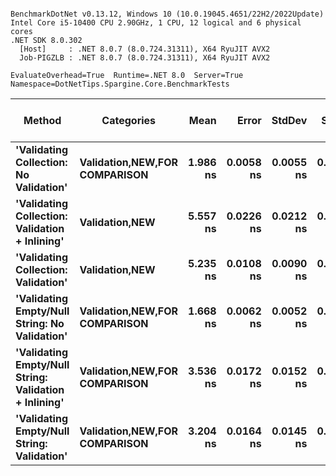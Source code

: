 ```

BenchmarkDotNet v0.13.12, Windows 10 (10.0.19045.4651/22H2/2022Update)
Intel Core i5-10400 CPU 2.90GHz, 1 CPU, 12 logical and 6 physical cores
.NET SDK 8.0.302
  [Host]     : .NET 8.0.7 (8.0.724.31311), X64 RyuJIT AVX2
  Job-PIGZLB : .NET 8.0.7 (8.0.724.31311), X64 RyuJIT AVX2

EvaluateOverhead=True  Runtime=.NET 8.0  Server=True  
Namespace=DotNetTips.Spargine.Core.BenchmarkTests  

```
| Method                                                | Categories                            | Mean     | Error     | StdDev    | StdErr    | Min      | Q1       | Median   | Q3       | Max      | Op/s          | CI99.9% Margin | Iterations | Kurtosis | MValue | Skewness | Rank | LogicalGroup | Baseline | Exceptions | Code Size | Completed Work Items | Lock Contentions | Allocated |
|------------------------------------------------------ |-------------------------------------- |---------:|----------:|----------:|----------:|---------:|---------:|---------:|---------:|---------:|--------------:|---------------:|-----------:|---------:|-------:|---------:|-----:|------------- |--------- |-----------:|----------:|---------------------:|-----------------:|----------:|
| **&#39;Validating Collection: No Validation&#39;**                | **Validation,**NEW**,**FOR COMPARISON**** | **1.986 ns** | **0.0058 ns** | **0.0055 ns** | **0.0014 ns** | **1.977 ns** | **1.982 ns** | **1.984 ns** | **1.989 ns** | **1.996 ns** | **503,638,342.7** |      **0.0058 ns** |      **15.00** |    **2.022** |  **2.000** |   **0.3662** |    **2** | *****            | **No**       |          **-** |      **47 B** |                    **-** |                **-** |         **-** |
| **&#39;Validating Collection: Validation + Inlining&#39;**        | **Validation,**NEW****                    | **5.557 ns** | **0.0226 ns** | **0.0212 ns** | **0.0055 ns** | **5.526 ns** | **5.539 ns** | **5.559 ns** | **5.567 ns** | **5.597 ns** | **179,946,751.4** |      **0.0226 ns** |      **15.00** |    **1.943** |  **2.000** |   **0.2754** |    **6** | *****            | **No**       |          **-** |     **283 B** |                    **-** |                **-** |         **-** |
| **&#39;Validating Collection: Validation&#39;**                   | **Validation,**NEW****                    | **5.235 ns** | **0.0108 ns** | **0.0090 ns** | **0.0025 ns** | **5.218 ns** | **5.230 ns** | **5.237 ns** | **5.243 ns** | **5.249 ns** | **191,004,345.4** |      **0.0108 ns** |      **13.00** |    **1.981** |  **2.000** |  **-0.4606** |    **5** | *****            | **No**       |          **-** |     **283 B** |                    **-** |                **-** |         **-** |
| **&#39;Validating Empty/Null String: No Validation&#39;**         | **Validation,**NEW**,**FOR COMPARISON**** | **1.668 ns** | **0.0062 ns** | **0.0052 ns** | **0.0014 ns** | **1.661 ns** | **1.665 ns** | **1.667 ns** | **1.671 ns** | **1.680 ns** | **599,511,003.7** |      **0.0062 ns** |      **13.00** |    **2.862** |  **2.000** |   **0.7946** |    **1** | *****            | **No**       |          **-** |      **50 B** |                    **-** |                **-** |         **-** |
| **&#39;Validating Empty/Null String: Validation + Inlining&#39;** | **Validation,**NEW**,**FOR COMPARISON**** | **3.536 ns** | **0.0172 ns** | **0.0152 ns** | **0.0041 ns** | **3.513 ns** | **3.522 ns** | **3.538 ns** | **3.539 ns** | **3.560 ns** | **282,844,504.6** |      **0.0172 ns** |      **14.00** |    **1.764** |  **2.000** |   **0.0440** |    **4** | *****            | **No**       |          **-** |     **213 B** |                    **-** |                **-** |         **-** |
| **&#39;Validating Empty/Null String: Validation&#39;**            | **Validation,**NEW**,**FOR COMPARISON**** | **3.204 ns** | **0.0164 ns** | **0.0145 ns** | **0.0039 ns** | **3.168 ns** | **3.195 ns** | **3.208 ns** | **3.211 ns** | **3.223 ns** | **312,156,205.8** |      **0.0164 ns** |      **14.00** |    **2.972** |  **2.000** |  **-0.9304** |    **3** | *****            | **No**       |          **-** |     **213 B** |                    **-** |                **-** |         **-** |
